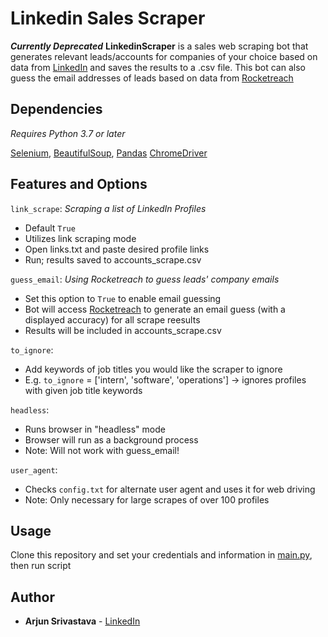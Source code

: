 # Linkedin Sales Scraper
***Currently Deprecated*** **LinkedinScraper** is a sales web scraping bot that generates relevant leads/accounts for companies of your choice based on data from [LinkedIn](https://www.linkedin.com/feed/) and saves the results to a .csv file. This bot can also guess the email addresses of leads based on data from [Rocketreach](https://rocketreach.co/)


## Dependencies
*Requires Python 3.7 or later*

[Selenium](https://pypi.org/project/selenium/), 
[BeautifulSoup](https://pypi.org/project/beautifulsoup4/),
[Pandas](https://pandas.pydata.org/)
[ChromeDriver](https://chromedriver.chromium.org/)

## Features and Options

`link_scrape`: *Scraping a list of LinkedIn Profiles*

- Default `True`
- Utilizes link scraping mode
- Open links.txt and paste desired profile links
- Run; results saved to accounts_scrape.csv

`guess_email`: *Using Rocketreach to guess leads' company emails*

- Set this option to `True` to enable email guessing
- Bot will access [Rocketreach](rocketreach.co) to generate an email guess (with a displayed accuracy) for all scrape reesults
- Results will be included in accounts_scrape.csv

`to_ignore`:

- Add keywords of job titles you would like the scraper to ignore
- E.g. `to_ignore` = ['intern', 'software', 'operations'] -> ignores profiles with given job title keywords

`headless`:

- Runs browser in "headless" mode
- Browser will run as a background process
- Note: Will not work with guess_email!

`user_agent`:

- Checks `config.txt` for alternate user agent and uses it for web driving
- Note: Only necessary for large scrapes of over 100 profiles


## Usage

Clone this repository and set your credentials and information in [main.py](main.py), then run script

## Author

* **Arjun Srivastava** - [LinkedIn](https://www.linkedin.com/in/arjun-srivastava042701/)

